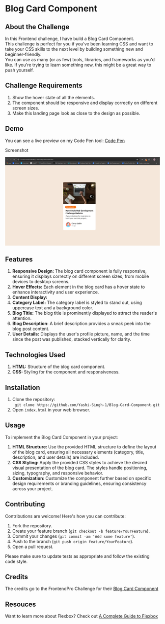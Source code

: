 <h1>Blog Card Component</h1>

<h2> About the Challenge </h2>

<p> In this Frontend challenge, I have build a Blog Card Component. 
<br>
This challenge is perfect for you if you've been learning CSS and want to take your CSS skills to the next level by building something new and beginner-friendly.
<br>
You can use as many (or as few) tools, libraries, and frameworks as you'd like. If you're trying to learn something new, this might be a great way to push yourself.
</p>

<h2>Challenge Requirements</h2>

<ol>
  <li> Show the hover state of all the elements. </li>
  <li> The component should be responsive and display correctly on different screen sizes. </li>
  <li> Make this landing page look as close to the design as possible. </li>
</ol>

<h2> Demo </h2>

<p> You can see a live preview on my Code Pen tool: <a href="https://codepen.io/Yashi-the-lessful/pen/BaexMxe"> Code Pen </a> </p>

<p> Screenshot </p>

![ScreenShot](Preview.png)

<h2> Features </h2>

<ol>
    <li><strong>Responsive Design:</strong> The blog card component is fully responsive, ensuring it displays correctly on different screen sizes, from mobile devices to desktop screens.</li>
    <li><strong>Hover Effects:</strong> Each element in the blog card has a hover state to enhance interactivity and user experience.</li>
    <li><strong>Content Display:</strong> 
        <li><strong>Category Label:</strong> The category label is styled to stand out, using uppercase text and a background color.</li>
        <li><strong>Blog Title:</strong> The blog title is prominently displayed to attract the reader's attention.</li>
        <li><strong>Blog Description:</strong> A brief description provides a sneak peek into the blog post content.</li>
        <li><strong>User Details:</strong> Displays the user's profile picture, name, and the time since the post was published, stacked vertically for clarity.</li>
    </li>
</ol>

<h2>Technologies Used</h2>

<ol>
   <li><b>HTML:</b> Structure of the blog card component. </li>
    <li><b>CSS:</b> Styling for the component and responsiveness.</li>
</ol>

<h2>Installation</h2>

<ol>
    <li>Clone the repository:</li>
    <code> git clone https://github.com/Yashi-Singh-1/Blog-Card-Component.git </code>
    <li>Open <code>index.html</code> in your web browser.
</ol>

<h2> Usage </h2>

<p> To implement the Blog Card Component in your project: </p>

<ol>
    <li> <b> HTML Structure: </b> Use the provided HTML structure to define the layout of the blog card, ensuring all necessary elements (category, title, description, and user details) are included. </li>
    <li> <b> CSS Styling: </b> Apply the provided CSS styles to achieve the desired visual presentation of the blog card. The styles handle positioning, sizing, typography, and responsive behavior. </li>
    <li> <b> Customization: </b> Customize the component further based on specific design requirements or branding guidelines, ensuring consistency across your project. </li>
</ol>

<h2>Contributing</h2>

<p> Contributions are welcome! Here's how you can contribute: </p>

<ol>
    <li> Fork the repository. </li>
    <li> Create your feature branch (<code>git checkout -b feature/YourFeature</code>). </li>
    <li> Commit your changes (<code>git commit -am 'Add some feature'</code>). </li>
    <li> Push to the branch (<code>git push origin feature/YourFeature</code>).</li>
    <li> Open a pull request. </li>
</ol>

<p> Please make sure to update tests as appropriate and follow the existing code style. </p>

<h2> Credits </h2>

<p> The credits go to the FrontendPro Challenge for their <a href="https://www.frontendpro.dev/frontend-coding-challenges/blog-card-component-bBI5CtACFbEmwqF4LHJU">Blog Card Component</a></p>

<h2> Resouces </h2>

<p>Want to learn more about Flexbox? Check out <a href="https://css-tricks.com/snippets/css/a-guide-to-flexbox/">A Complete Guide to Flexbox</a></p>